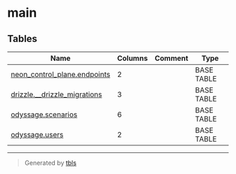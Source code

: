 # main

## Tables

| Name | Columns | Comment | Type |
| ---- | ------- | ------- | ---- |
| [neon_control_plane.endpoints](neon_control_plane.endpoints.md) | 2 |  | BASE TABLE |
| [drizzle.__drizzle_migrations](drizzle.__drizzle_migrations.md) | 3 |  | BASE TABLE |
| [odyssage.scenarios](odyssage.scenarios.md) | 6 |  | BASE TABLE |
| [odyssage.users](odyssage.users.md) | 2 |  | BASE TABLE |

---

> Generated by [tbls](https://github.com/k1LoW/tbls)
